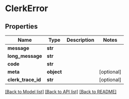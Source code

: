 # ClerkError

## Properties
Name | Type | Description | Notes
------------ | ------------- | ------------- | -------------
**message** | **str** |  | 
**long_message** | **str** |  | 
**code** | **str** |  | 
**meta** | **object** |  | [optional] 
**clerk_trace_id** | **str** |  | [optional] 

[[Back to Model list]](../README.md#documentation-for-models) [[Back to API list]](../README.md#documentation-for-api-endpoints) [[Back to README]](../README.md)


